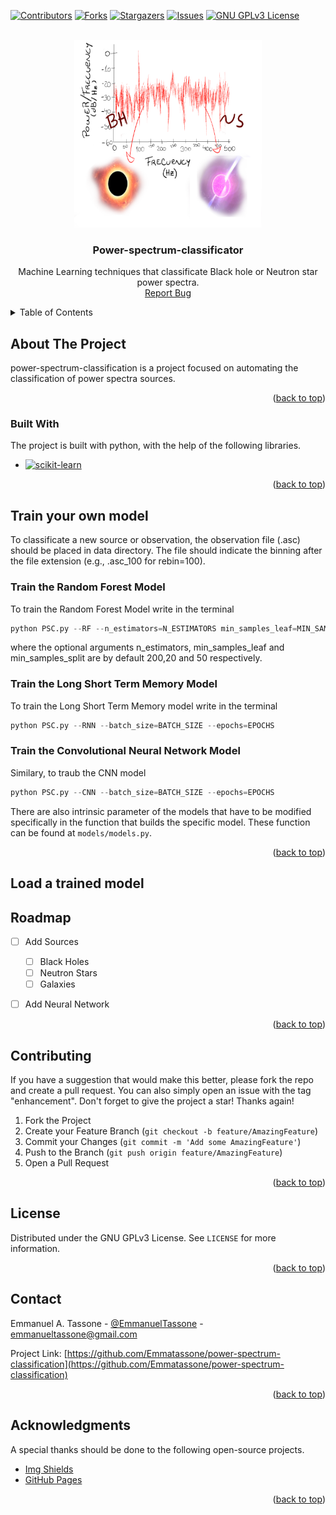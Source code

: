 <a name="readme-top"></a>

<!-- PROJECT SHIELDS -->
<!--
*** I'm using markdown "reference style" links for readability.
*** Reference links are enclosed in brackets [ ] instead of parentheses ( ).
*** See the bottom of this document for the declaration of the reference variables
*** for contributors-url, forks-url, etc. This is an optional, concise syntax you may use.
*** https://www.markdownguide.org/basic-syntax/#reference-style-links
-->
[![Contributors][contributors-shield]][contributors-url]
[![Forks][forks-shield]][forks-url]
[![Stargazers][stars-shield]][stars-url]
[![Issues][issues-shield]][issues-url]
[![GNU GPLv3 License][license-shield]][license-url]



<!-- PROJECT LOGO -->
<br />
<div align="center">
  <a href="https://github.com/Emmatassone/power-spectrum-classification/README.md">
    <img src="images/logo.png" alt="Logo" width="300" height="300">
  </a>

  <h3 align="center">Power-spectrum-classificator</h3>

  <p align="center">
    Machine Learning techniques that classificate Black hole or Neutron star power spectra.
    <br />
    <a href="https://github.com/Emmatassone/power-spectrum-classification/issues">Report Bug</a> 
  </p>
</div>



<!-- TABLE OF CONTENTS -->
<details>
  <summary>Table of Contents</summary>
  <ol>
    <li>
      <a href="#about-the-project">About The Project</a>
      <ul>
        <li><a href="#built-with">Built With</a></li>
      </ul>
    </li>
    <li>
      <a href="#getting-started">Getting Started</a>
      <ul>
        <li><a href="#prerequisites">Prerequisites</a></li>
      </ul>
    </li>
    <li><a href="#usage">Usage</a></li>
    <li><a href="#roadmap">Roadmap</a></li>
    <li><a href="#contributing">Contributing</a></li>
    <li><a href="#license">License</a></li>
    <li><a href="#contact">Contact</a></li>
  </ol>
</details>



<!-- ABOUT THE PROJECT -->
## About The Project

power-spectrum-classification is a project focused on automating the classification of power spectra sources.


<p align="right">(<a href="#readme-top">back to top</a>)</p>



### Built With

The project is built with python, with the help of the following libraries.

* [![scikit-learn][scikit-learn-image]][scikit-learn-url]



<p align="right">(<a href="#readme-top">back to top</a>)</p>



<!-- GETTING STARTED -->
## Train your own model

To classificate a new source or observation, the observation file (.asc) should be placed in data directory. The file should indicate the binning after the file extension (e.g., .asc_100 for rebin=100).

<!-- USAGE EXAMPLES -->
### Train the Random Forest Model 
To train the Random Forest Model write in the terminal 
```py
python PSC.py --RF --n_estimators=N_ESTIMATORS min_samples_leaf=MIN_SAMPLES_LEAF min_samples_split=MIN_SAMPLES_SPLIT
```
where the optional arguments n_estimators, min_samples_leaf and min_samples_split are by default 200,20 and 50 respectively.
### Train the Long Short Term Memory Model
To train the Long Short Term Memory model write in the terminal 
```py
python PSC.py --RNN --batch_size=BATCH_SIZE --epochs=EPOCHS
```
### Train the Convolutional Neural Network Model
Similary, to traub the CNN model 
```py
python PSC.py --CNN --batch_size=BATCH_SIZE --epochs=EPOCHS
```
There are also intrinsic parameter of the models that have to be modified specifically in the function that builds the specific model. These function can be found at `models/models.py`.

<p align="right">(<a href="#readme-top">back to top</a>)</p>

## Load a trained model 

<!-- ROADMAP -->
## Roadmap

- [ ] Add Sources
  - [ ] Black Holes
  - [ ] Neutron Stars
  - [ ] Galaxies
- [ ] Add Neural Network


<p align="right">(<a href="#readme-top">back to top</a>)</p>



<!-- CONTRIBUTING -->
## Contributing

If you have a suggestion that would make this better, please fork the repo and create a pull request. You can also simply open an issue with the tag "enhancement".
Don't forget to give the project a star! Thanks again!

1. Fork the Project
2. Create your Feature Branch (`git checkout -b feature/AmazingFeature`)
3. Commit your Changes (`git commit -m 'Add some AmazingFeature'`)
4. Push to the Branch (`git push origin feature/AmazingFeature`)
5. Open a Pull Request

<p align="right">(<a href="#readme-top">back to top</a>)</p>



<!-- LICENSE -->
## License

Distributed under the GNU GPLv3 License. See `LICENSE` for more information.

<p align="right">(<a href="#readme-top">back to top</a>)</p>



<!-- CONTACT -->
## Contact

Emmanuel A. Tassone - [@EmmanuelTassone](https://twitter.com/EmmanuelTassone) - emmanueltassone@gmail.com

Project Link: [https://github.com/Emmatassone/power-spectrum-classification](https://github.com/Emmatassone/power-spectrum-classification)

<p align="right">(<a href="#readme-top">back to top</a>)</p>



<!-- ACKNOWLEDGMENTS -->
## Acknowledgments

A special thanks should be done to the following open-source projects.

* [Img Shields](https://shields.io)
* [GitHub Pages](https://pages.github.com)

<p align="right">(<a href="#readme-top">back to top</a>)</p>



<!-- MARKDOWN LINKS & IMAGES -->
<!-- https://www.markdownguide.org/basic-syntax/#reference-style-links -->
[contributors-shield]: https://img.shields.io/github/contributors/Emmatassone/power-spectrum-classification.svg?style=for-the-badge
[contributors-url]: https://github.com/Emmatassone/power-spectrum-classification/graphs/contributors
[forks-shield]: https://img.shields.io/github/forks/Emmatassone/power-spectrum-classification.svg?style=for-the-badge
[forks-url]: https://github.com/Emmatassone/power-spectrum-classification/network/members
[stars-shield]: https://img.shields.io/github/stars/Emmatassone/power-spectrum-classification.svg?style=for-the-badge
[stars-url]: https://github.com/Emmatassone/power-spectrum-classification/stargazers
[issues-shield]: https://img.shields.io/github/issues/Emmatassone/power-spectrum-classification.svg?style=for-the-badge
[issues-url]: https://github.com/Emmatassone/power-spectrum-classification/issues
[license-shield]: https://img.shields.io/github/license/Emmatassone/power-spectrum-classification.svg?style=for-the-badge
[license-url]: https://github.com/Emmatassone/power-spectrum-classification/blob/master/LICENSE
[scikit-learn-image]: https://scikit-learn.org/stable/_static/scikit-learn-logo-small.png
[scikit-learn-url]: https://scikit-learn.org/stable/
